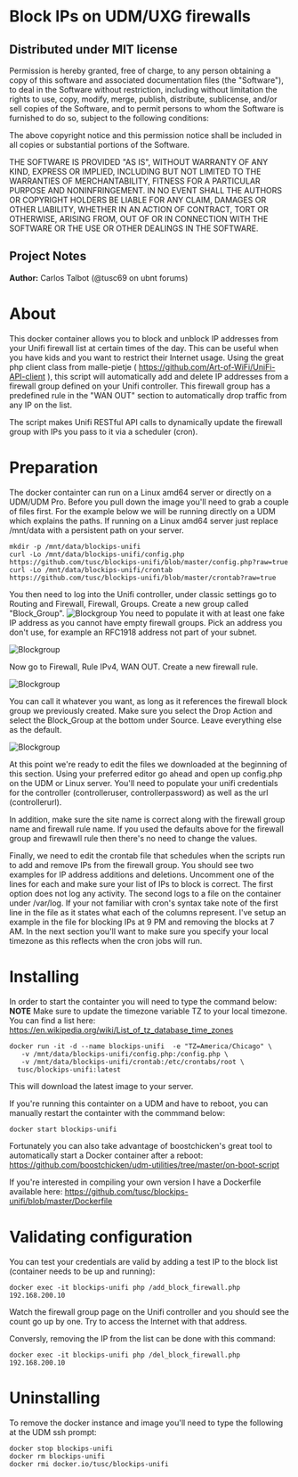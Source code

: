 # Block IPs on UDM/UXG firewalls

## Distributed under MIT license

Permission is hereby granted, free of charge, to any person obtaining a copy of this software and associated documentation files (the "Software"), to deal in the Software without restriction, including without limitation the rights to use, copy, modify, merge, publish, distribute, sublicense, and/or sell copies of the Software, and to permit persons to whom the Software is furnished to do so, subject to the following conditions:

The above copyright notice and this permission notice shall be included in all copies or substantial portions of the Software.

THE SOFTWARE IS PROVIDED "AS IS", WITHOUT WARRANTY OF ANY KIND, EXPRESS OR IMPLIED, INCLUDING BUT NOT LIMITED TO THE WARRANTIES OF MERCHANTABILITY, FITNESS FOR A PARTICULAR PURPOSE AND NONINFRINGEMENT. IN NO EVENT SHALL THE AUTHORS OR COPYRIGHT HOLDERS BE LIABLE FOR ANY CLAIM, DAMAGES OR OTHER LIABILITY, WHETHER IN AN ACTION OF CONTRACT, TORT OR OTHERWISE, ARISING FROM, OUT OF OR IN CONNECTION WITH THE SOFTWARE OR THE USE OR OTHER DEALINGS IN THE SOFTWARE.

## Project Notes
**Author:** Carlos Talbot (@tusc69 on ubnt forums)

# About

This docker container allows you to block and unblock IP addresses from your Unifi firewall list at certain times of the day. This can be useful when you have kids and you want to restrict their Internet usage. Using the great php client class from malle-pietje ( https://github.com/Art-of-WiFi/UniFi-API-client ),
this script will automatically add and delete IP addresses from a firewall group defined on your Unifi controller. This firewall group has a predefined rule in the "WAN OUT" section to automatically
drop traffic from any IP on the list.

The script makes Unifi RESTful API calls to dynamically update the firewall group with IPs you pass to it via a scheduler (cron).

# Preparation

The docker containter can run on a Linux amd64 server or directly on a UDM/UDM Pro. Before you pull down the image you'll need to grab a couple of files first. For the example
below we will be running directly on a UDM which explains the paths. If running on a Linux amd64 server just replace /mnt/data with a persistent path on your server.

```
mkdir -p /mnt/data/blockips-unifi
curl -Lo /mnt/data/blockips-unifi/config.php https://github.com/tusc/blockips-unifi/blob/master/config.php?raw=true
curl -Lo /mnt/data/blockips-unifi/crontab https://github.com/tusc/blockips-unifi/blob/master/crontab?raw=true
```
You then need to log into the Unifi controller, under classic settings go to Routing and Firewall, Firewall, Groups. Create a new group called "Block_Group". 
![Blockgroup](/images/blockgrp.png)
You need to populate it with at least one fake IP address as you cannot have empty firewall groups. Pick an address you don't use, for example an RFC1918 address not part of your subnet.

![Blockgroup](/images/blockgrp2.png)

Now go to Firewall, Rule IPv4, WAN OUT. Create a new firewall rule.

![Blockgroup](/images/firewall1.png)

 You can call it whatever you want, as long as it references the firewall block group we previously created. Make sure you select the Drop Action and select the Block_Group at the
 bottom under Source. Leave everything else as the default.
 
 ![Blockgroup](/images/firewall2.png)
 
 At this point we're ready to edit the files we downloaded at the beginning of this section. Using your preferred editor go ahead and open up config.php on the UDM or Linux server. You'll need to populate your unifi credentials for the controller (controlleruser, controllerpassword) as well as the url (controllerurl).
 
 In addition, make sure the site name is correct along with the firewall group name and firewall rule name. If you used the defaults above for the firewall group and firewawll rule then
 there's no need to change the values.
 
 Finally, we need to edit the crontab file that schedules when the scripts run to add and remove IPs from the firewall group. You should see two examples for IP address additions and deletions. Uncomment one of the lines for each and make sure your list of IPs to block is correct. The first option does not log any activity. The second logs to a file on the container under /var/log. If your not familiar with cron's syntax take note of the first line in the file as it states what each of the columns represent. I've setup an example in the file for blocking IPs at 9 PM and removing the blocks at 7 AM.
 In the next section you'll want to make sure you specify your local timezone as this reflects when the cron jobs will run.
 
# Installing

In order to start the containter you will need to type the  command below: <br/>
**NOTE** Make sure to update the timezone variable TZ to your local timezone. You can find a list here: https://en.wikipedia.org/wiki/List_of_tz_database_time_zones

```
docker run -it -d --name blockips-unifi  -e "TZ=America/Chicago" \
   -v /mnt/data/blockips-unifi/config.php:/config.php \
   -v /mnt/data/blockips-unifi/crontab:/etc/crontabs/root \
  tusc/blockips-unifi:latest
```
This will download the latest image to your server.

If you're running this containter on a UDM and have to reboot, you can manually restart the containter with the commmand below:
```
docker start blockips-unifi
```
Fortunately you can also take advantage of boostchicken's great tool to automatically start a Docker container after a reboot:
https://github.com/boostchicken/udm-utilities/tree/master/on-boot-script

If you're interested in compiling your own version I have a Dockerfile available here: https://github.com/tusc/blockips-unifi/blob/master/Dockerfile

# Validating configuration

You can test your credentials are valid by adding a test IP to the block list (container needs to be up and running):

```
docker exec -it blockips-unifi php /add_block_firewall.php 192.168.200.10
```
Watch the firewall group page on the Unifi controller and you should see the count go up by one. Try to access the Internet with that address.

Conversly, removing the IP from the list can be done with this command:

```
docker exec -it blockips-unifi php /del_block_firewall.php 192.168.200.10
```

# Uninstalling

To remove the docker instance and image you'll need to type the following at the UDM ssh prompt:


```
docker stop blockips-unifi
docker rm blockips-unifi
docker rmi docker.io/tusc/blockips-unifi
```
